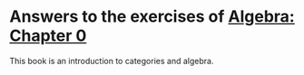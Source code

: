 # Answers to the exercises of [Algebra: Chapter 0](https://www.amazon.com/Algebra-Chapter-Graduate-Studies-Mathematics/dp/0821847813/ref=cm_cr_arp_d_product_top?ie=UTF8)

This book is an introduction to categories and algebra.
